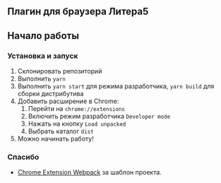 Плагин для браузера Литера5
---------------------------

## Начало работы

### Установка и запуск

1. Склонировать репозиторий
2. Выполнить `yarn`
3. Выполнить `yarn start` для режима разработчика, `yarn build` для сборки дистрибутива
4. Добавить расширение в Chrome:
   1. Перейти на `chrome://extensions`
   2. Включить режим разработчика `Developer mode`
   3. Нажать на кнопку `Load unpacked`
   4. Выбрать каталог `dist`
5. Можно начинать работу!

### Спасибо

- [Chrome Extension Webpack](https://github.com/sszczep/chrome-extension-webpack) за шаблон проекта.

